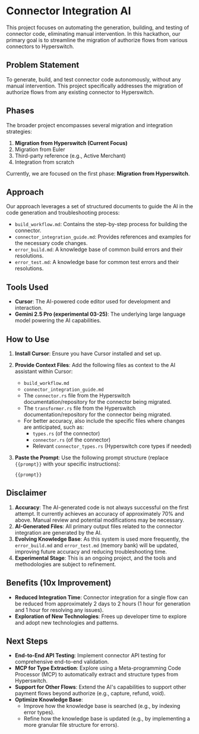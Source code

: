 # Connector Integration AI

This project focuses on automating the generation, building, and testing of connector code, eliminating manual intervention. 
In this hackathon, our primary goal is to streamline the migration of authorize flows from various connectors to Hyperswitch.

## Problem Statement

To generate, build, and test connector code autonomously, without any manual intervention. This project specifically addresses the migration of authorize flows from any existing connector to Hyperswitch.

## Phases

The broader project encompasses several migration and integration strategies:

1.  **Migration from Hyperswitch (Current Focus)**
2.  Migration from Euler
3.  Third-party reference (e.g., Active Merchant)
4.  Integration from scratch

Currently, we are focused on the first phase: **Migration from Hyperswitch**.

## Approach

Our approach leverages a set of structured documents to guide the AI in the code generation and troubleshooting process:

*   `build_workflow.md`: Contains the step-by-step process for building the connector.
*   `connector_integration_guide.md`: Provides references and examples for the necessary code changes.
*   `error_build.md`: A knowledge base of common build errors and their resolutions.
*   `error_test.md`: A knowledge base for common test errors and their resolutions.

## Tools Used

*   **Cursor**: The AI-powered code editor used for development and interaction.
*   **Gemini 2.5 Pro (experimental 03-25)**: The underlying large language model powering the AI capabilities.

## How to Use

1.  **Install Cursor**: Ensure you have Cursor installed and set up.
2.  **Provide Context Files**: Add the following files as context to the AI assistant within Cursor:
    *   `build_workflow.md`
    *   `connector_integration_guide.md`
    *   The `connector.rs` file from the Hyperswitch documentation/repository for the connector being migrated.
    *   The `transformer.rs` file from the Hyperswitch documentation/repository for the connector being migrated.
    *   For better accuracy, also include the specific files where changes are anticipated, such as:
        *   `types.rs` (of the connector)
        *   `connector.rs` (of the connector)
        *   Relevant `connector_types.rs` (Hyperswitch core types if needed)
3.  **Paste the Prompt**: Use the following prompt structure (replace `{{prompt}}` with your specific instructions):

    ```
    {{prompt}}
    ```

## Disclaimer

1.  **Accuracy**: The AI-generated code is not always successful on the first attempt. It currently achieves an accuracy of approximately 70% and above. Manual review and potential modifications may be necessary.
2.  **AI-Generated Files**: All primary output files related to the connector integration are generated by the AI.
3.  **Evolving Knowledge Base**: As this system is used more frequently, the `error_build.md` and `error_test.md` (memory bank) will be updated, improving future accuracy and reducing troubleshooting time.
4.  **Experimental Stage**: This is an ongoing project, and the tools and methodologies are subject to refinement.

## Benefits (10x Improvement)

*   **Reduced Integration Time**: Connector integration for a single flow can be reduced from approximately 2 days to 2 hours (1 hour for generation and 1 hour for resolving any issues).
*   **Exploration of New Technologies**: Frees up developer time to explore and adopt new technologies and patterns.

## Next Steps

*   **End-to-End API Testing**: Implement connector API testing for comprehensive end-to-end validation.
*   **MCP for Type Extraction**: Explore using a Meta-programming Code Processor (MCP) to automatically extract and structure types from Hyperswitch.
*   **Support for Other Flows**: Extend the AI's capabilities to support other payment flows beyond authorize (e.g., capture, refund, void).
*   **Optimize Knowledge Base**:
    *   Improve how the knowledge base is searched (e.g., by indexing error types).
    *   Refine how the knowledge base is updated (e.g., by implementing a more granular file structure for errors). 